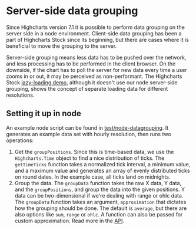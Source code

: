 # Server-side data grouping

Since Highcharts version 7.1 it is possible to perform data grouping on the server side in a node environment. Client-side data grouping has been a part of Highcharts Stock since its beginning, but there are cases where it is beneficial to move the grouping to the server.

Server-side grouping means less data has to be pushed over the network, and less processing has to be performed in the client browser. On the downside, if the chart has to poll the server for new data every time a user zooms in or out, it may be perceived as non-performant. The Highcharts Stock [lazy-loading demo](https://www.highcharts.com/stock/demo/lazy-loading), although it doesn't use our node server-side grouping, shows the concept of separate loading data for different resolutions.

## Setting it up in node

An example node script can be found in [test/node-datagrouping](https://github.com/highcharts/highcharts/blob/67b64d7e0fe7332e89f53ebb49a73321d10c0e77/test/node-datagrouping.js). It generates an example data set with hourly resolution, then runs two operations:

1.  Get the `groupPositions`. Since this is time-based data, we use the `Highcharts.Time` object to find a nice distribution of ticks. The `getTimeTicks` function takes a normalized tick interval, a minimum value, and a maximum value and generates an array of evenly distributed ticks on round dates. In the example case, all ticks land on midnights.
2.  Group the data. The `groupData` function takes the raw X data, Y data, and the `groupPositions`, and group the data into the given positions. Y data can be two-dimensional if we're dealing with range or ohlc data. The `groupData` function takes an argument, `approximation` that dictates how the grouping should be done. The default is `average`, but there are also options like `sum`, `range` or `ohlc`. A function can also be passed for custom approximation. Read more in the [API](https://api.highcharts.com/highstock/series.line.dataGrouping.approximation).
